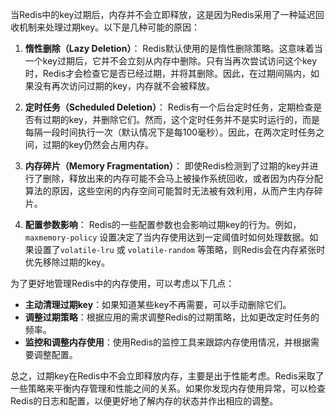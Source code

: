 当Redis中的key过期后，内存并不会立即释放，这是因为Redis采用了一种延迟回收机制来处理过期key。以下是几种可能的原因：

1. **惰性删除（Lazy Deletion）**：
   Redis默认使用的是惰性删除策略。这意味着当一个key过期后，它并不会立刻从内存中删除。只有当再次尝试访问这个key时，Redis才会检查它是否已经过期，并将其删除。因此，在过期间隔内，如果没有再次访问过期的key，内存就不会被释放。

2. **定时任务（Scheduled Deletion）**：
   Redis有一个后台定时任务，定期检查是否有过期的key，并删除它们。然而，这个定时任务并不是实时运行的，而是每隔一段时间执行一次（默认情况下是每100毫秒）。因此，在两次定时任务之间，过期的key仍然会占用内存。

3. **内存碎片（Memory Fragmentation）**：
   即使Redis检测到了过期的key并进行了删除，释放出来的内存可能不会马上被操作系统回收，或者因为内存分配算法的原因，这些空闲的内存空间可能暂时无法被有效利用，从而产生内存碎片。

4. **配置参数影响**：
   Redis的一些配置参数也会影响过期key的行为。例如，`maxmemory-policy` 设置决定了当内存使用达到一定阈值时如何处理数据。如果设置了`volatile-lru` 或 `volatile-random` 等策略，则Redis会在内存紧张时优先移除过期的key。

为了更好地管理Redis中的内存使用，可以考虑以下几点：

- **主动清理过期key**：如果知道某些key不再需要，可以手动删除它们。
- **调整过期策略**：根据应用的需求调整Redis的过期策略，比如更改定时任务的频率。
- **监控和调整内存使用**：使用Redis的监控工具来跟踪内存使用情况，并根据需要调整配置。

总之，过期key在Redis中不会立即释放内存，主要是出于性能考虑。Redis采取了一些策略来平衡内存管理和性能之间的关系。如果你发现内存使用异常，可以检查Redis的日志和配置，以便更好地了解内存的状态并作出相应的调整。